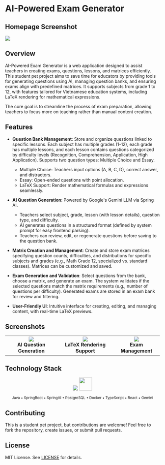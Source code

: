# AI-Powered Exam Generator

## **Homepage Screenshot**
<img src="https://res.cloudinary.com/dlujsdqkm/image/upload/v1760890715/Homepage_x5z6bc.jpg" width="auto" height="auto"/><br>

## Overview

AI-Powered Exam Generator is a web application designed to assist teachers in creating exams, questions, lessons, and matrices efficiently. This student pet project aims to save time for educators by providing tools for generating questions using AI, managing question banks, and ensuring exams align with predefined matrices. It supports subjects from grade 1 to 12, with features tailored for Vietnamese education systems, including LaTeX rendering for mathematical expressions.

The core goal is to streamline the process of exam preparation, allowing teachers to focus more on teaching rather than manual content creation.

## Features

- **Question Bank Management**: Store and organize questions linked to specific lessons. Each subject has multiple grades (1-12), each grade has multiple lessons, and each lesson contains questions categorized by difficulty levels (Recognition, Comprehension, Application, High Application). Supports two question types: Multiple Choice and Essay.
  - Multiple Choice: Teachers input options (A, B, C, D), correct answer, and distractors.
  - Essay: Open-ended questions with point allocation.
  - LaTeX Support: Render mathematical formulas and expressions seamlessly.

- **AI Question Generation**: Powered by Google's Gemini LLM via Spring AI.
  - Teachers select subject, grade, lesson (with lesson details), question type, and difficulty.
  - AI generates questions in a structured format (defined by system prompt for easy frontend parsing).
  - Teachers can review, edit, or regenerate questions before saving to the question bank.

- **Matrix Creation and Management**: Create and store exam matrices specifying question counts, difficulties, and distributions for specific subjects and grades (e.g., Math Grade 12, specialized vs. standard classes). Matrices can be customized and saved.

- **Exam Generation and Validation**: Select questions from the bank, choose a matrix, and generate an exam. The system validates if the selected questions match the matrix requirements (e.g., number of questions per difficulty). Generated exams are stored in an exam bank for review and filtering.

- **User-Friendly UI**: Intuitive interface for creating, editing, and managing content, with real-time LaTeX previews.



## Screenshots


<table>
  <tr>
    <td align="center">
      <img src="https://res.cloudinary.com/dlujsdqkm/image/upload/w_300,h_300,c_fill/GenQuestion_lodemn.png" width="auto" height="auto"/><br>
      <strong>AI Question Generation </strong><br>
    </td>
    <td align="center">
      <img src="https://res.cloudinary.com/dlujsdqkm/image/upload/w_300,h_300,c_fill/v1760888359/LatexRender_lfkkii.png"  width="auto" height="auto"/><br>
      <strong>LaTeX Rendering Support </strong><br>
    </td>
    <td align="center">
      <img src="https://res.cloudinary.com/dlujsdqkm/image/upload/w_300,h_300,c_fill/v1760888359/examPage_kjyfnl.jpg" width="auto" height="auto"/><br>
      <strong>Exam Management </strong><br>
    </td>
  </tr>
</table>


## Technology Stack

<p align="center">
<img src="https://skillicons.dev/icons?i=java,spring,postgresql,react,typescript,docker" />
  <img src="https://img.icons8.com/color/48/000000/google-logo.png" height="42" />
</p>
<div align="center">
<sub>Java • SpringBoot • SpringAI • PostgreSQL • Docker • TypeScript • React • Gemini</sub>
</div>


## Contributing

This is a student pet project, but contributions are welcome! Feel free to fork the repository, create issues, or submit pull requests.

## License

MIT License. See [LICENSE](LICENSE) for details.
